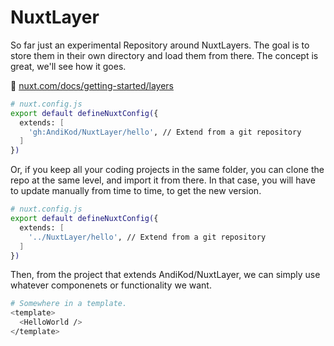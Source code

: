 # NuxtLayer

So far just an experimental Repository around NuxtLayers. The goal is to store them in their own directory and load them from there. The concept is great, we'll see how it goes.

🔗 [nuxt.com/docs/getting-started/layers](https://nuxt.com/docs/getting-started/layers)

```bash
# nuxt.config.js
export default defineNuxtConfig({
  extends: [
    'gh:AndiKod/NuxtLayer/hello', // Extend from a git repository
  ]
})
```
Or, if you keep all your coding projects in the same folder, you can clone the repo at the same level, and import it from there. In that case, you will have to update manually from time to time, to get the new version.

```bash
# nuxt.config.js
export default defineNuxtConfig({
  extends: [
    '../NuxtLayer/hello', // Extend from a git repository
  ]
})
```
Then, from the project that extends AndiKod/NuxtLayer, we can simply use whatever componenets or functionality we want. 

```bash
# Somewhere in a template.
<template>
  <HelloWorld />
</template>
```


